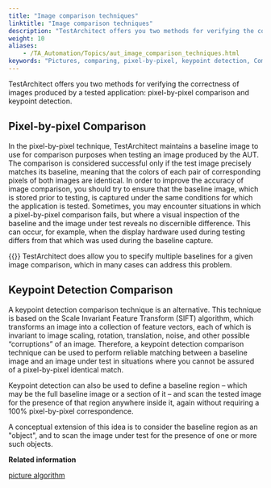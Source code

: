 ```yaml
--- 
title: "Image comparison techniques"
linktitle: "Image comparison techniques"
description: "TestArchitect offers you two methods for verifying the correctness of images produced by a tested application: pixel-by-pixel comparison and keypoint detection."
weight: 10
aliases: 
    - /TA_Automation/Topics/aut_image_comparison_techniques.html
keywords: "Pictures, comparing, pixel-by-pixel, keypoint detection, Comparing, images"
---
```


TestArchitect offers you two methods for verifying the correctness of images produced by a tested application: pixel-by-pixel comparison and keypoint detection.

## Pixel-by-pixel Comparison

In the pixel-by-pixel technique, TestArchitect maintains a baseline image to use for comparison purposes when testing an image produced by the AUT. The comparison is considered successful only if the test image precisely matches its baseline, meaning that the colors of each pair of corresponding pixels of both images are identical. In order to improve the accuracy of image comparison, you should try to ensure that the baseline image, which is stored prior to testing, is captured under the same conditions for which the application is tested. Sometimes, you may encounter situations in which a pixel-by-pixel comparison fails, but where a visual inspection of the baseline and the image under test reveals no discernible difference. This can occur, for example, when the display hardware used during testing differs from that which was used during the baseline capture.

{{<note>}} TestArchitect does allow you to specify multiple baselines for a given image comparison, which in many cases can address this problem.

## Keypoint Detection Comparison

A keypoint detection comparison technique is an alternative. This technique is based on the Scale Invariant Feature Transform \(SIFT\) algorithm, which transforms an image into a collection of feature vectors, each of which is invariant to image scaling, rotation, translation, noise, and other possible “corruptions” of an image. Therefore, a keypoint detection comparison technique can be used to perform reliable matching between a baseline image and an image under test in situations where you cannot be assured of a pixel-by-pixel identical match.

Keypoint detection can also be used to define a baseline region – which may be the full baseline image or a section of it – and scan the tested image for the presence of that region anywhere inside it, again without requiring a 100% pixel-by-pixel correspondence.

A conceptual extension of this idea is to consider the baseline region as an "object", and to scan the image under test for the presence of one or more such objects.




**Related information**  


[picture algorithm](/TA_Automation/Topics/bis_picture_algorithm.html)

